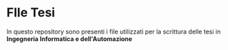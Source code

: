 # FIle Tesi
In questo repository sono presenti i file utilizzati per la scrittura delle tesi in <strong>Ingegneria Informatica e dell'Automazione</strong>
